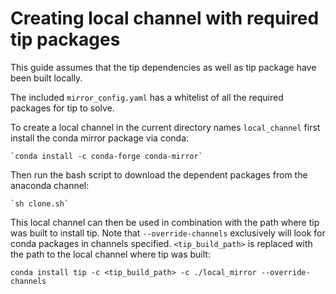 # Creating local channel with required tip packages
This guide assumes that the tip dependencies as well as tip package
have been built locally.

The included `mirror_config.yaml` has a whitelist of all the required packages for tip to solve. 

To create a local channel in the current directory names `local_channel` first install the conda mirror package via conda:

	`conda install -c conda-forge conda-mirror`

Then run the bash script to download the dependent packages from the anaconda channel:

	`sh clone.sh`
	
This local channel can then be used in combination with the path where tip was built to install tip. Note that `--override-channels` exclusively will look for conda packages in channels specified. `<tip_build_path>` is replaced with the path to the local channel where tip was built:

	conda install tip -c <tip_build_path> -c ./local_mirror --override-channels
	
